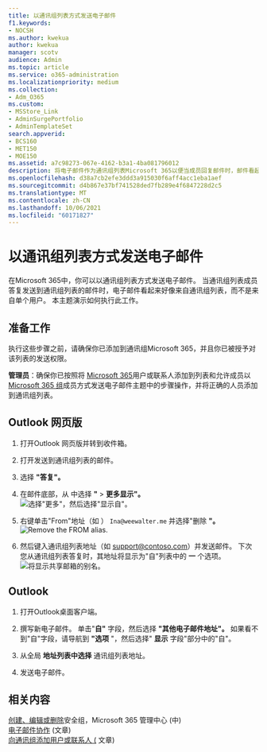 ```yaml
---
title: 以通讯组列表方式发送电子邮件
f1.keywords:
- NOCSH
ms.author: kwekua
author: kwekua
manager: scotv
audience: Admin
ms.topic: article
ms.service: o365-administration
ms.localizationpriority: medium
ms.collection:
- Adm_O365
ms.custom:
- MSStore_Link
- AdminSurgePortfolio
- AdminTemplateSet
search.appverid:
- BCS160
- MET150
- MOE150
ms.assetid: a7c98273-067e-4162-b3a1-4ba081796012
description: 将电子邮件作为通讯组列表Microsoft 365以便当成员回复邮件时，邮件看起来好像来自通讯组列表。
ms.openlocfilehash: d38a7cb2efe3ddd3a915030f6aff4acc1eba1aef
ms.sourcegitcommit: d4b867e37bf741528ded7fb289e4f6847228d2c5
ms.translationtype: MT
ms.contentlocale: zh-CN
ms.lasthandoff: 10/06/2021
ms.locfileid: "60171827"
---
```

# <a name="send-email-as-a-distribution-list"></a>以通讯组列表方式发送电子邮件

在Microsoft 365中，你可以以通讯组列表方式发送电子邮件。 当通讯组列表成员答复发送到通讯组列表的邮件时，电子邮件看起来好像来自通讯组列表，而不是来自单个用户。 本主题演示如何执行此工作。
  
## <a name="before-you-begin"></a>准备工作

执行这些步骤之前，请确保你已添加到通讯组Microsoft 365，并且你已被授予对该列表的发送权限。
  
 **管理员**：确保你已按照将 [Microsoft 365](../email/add-user-or-contact-to-distribution-list.md)用户或联系人添加到列表和允许成员以 [Microsoft 365 组](../../solutions/allow-members-to-send-as-or-send-on-behalf-of-group.md#allow-members-to-send-email-as-a-group)成员方式发送电子邮件主题中的步骤操作，并将正确的人员添加到通讯组列表。
  
## <a name="outlook-on-the-web"></a>Outlook 网页版

1. 打开Outlook 网页版并转到收件箱。 
    
2. 打开发送到通讯组列表的邮件。 
    
3. 选择 **"答复"。** 
    
4. 在邮件底部，从 中选择 **"** \> **更多显示"。**<br/> ![选择"更多"，然后选择"显示自"。](../../media/534f13b7-9f15-48ea-8835-ea2ed1863ece.png)
  
5. 右键单击"From"地址（如 ） `Ina@weewalter.me` 并选择"删除 **"。**<br/> ![Remove the FROM alias.](../../media/9b8d8e8f-dc46-499c-89bd-0a480603bf1f.png)
  
6. 然后键入通讯组列表地址（如 support@contoso.com）并发送邮件。 下次您从通讯组列表答复时，其地址将显示为"自"列表中的 **一** 个选项。<br/>![将显示共享邮箱的别名。](../../media/f7632a9a-9cab-446c-9e37-23ef50c5b975.png)

## <a name="outlook"></a>Outlook

1. 打开Outlook桌面客户端。

2. 撰写新电子邮件。 单击"**自"** 字段，然后选择 **"其他电子邮件地址"。** 如果看不到"自"字段，请导航到 **"选项** "，然后选择" **显示** 字段"部分中的"自"。

3. 从全局 **地址列表中选择** 通讯组列表地址。

4. 发送电子邮件。

## <a name="related-content"></a>相关内容

[创建、编辑或删除](../email/create-edit-or-delete-a-security-group.md)安全组，Microsoft 365 管理中心 (中) \
[电子邮件协作](../email/email-collaboration.md) (文章) \
[向通讯组添加用户或联系人 (](../email/add-user-or-contact-to-distribution-list.md) 文章) 
